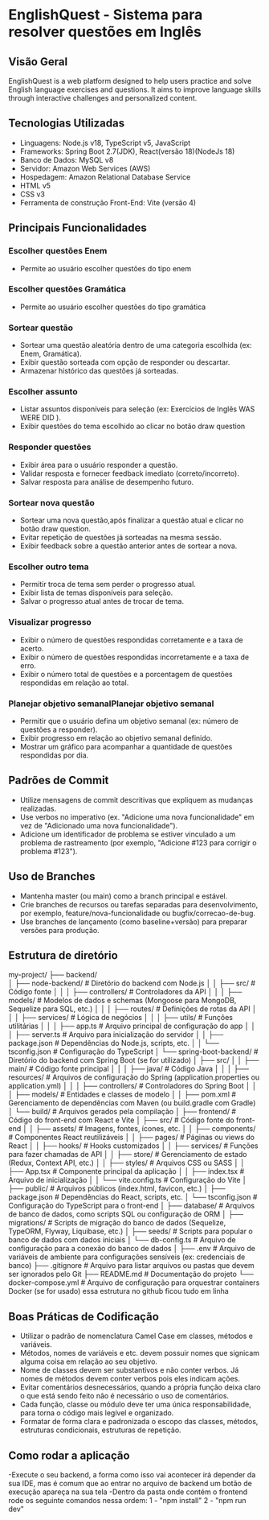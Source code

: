 # EnglishQuest - Sistema para resolver questões em Inglês

## Visão Geral

EnglishQuest is a web platform designed to help users practice and solve English language exercises and questions. It aims to improve language skills through interactive challenges and personalized content.

## Tecnologias Utilizadas

- Linguagens: Node.js v18, TypeScript v5, JavaScript 
- Frameworks: Spring Boot 2.7(JDK), React(versão 18)(NodeJs 18)
- Banco de Dados: MySQL v8
- Servidor: Amazon Web Services (AWS)
- Hospedagem: Amazon Relational Database Service
- HTML v5
- CSS v3
- Ferramenta de construção Front-End: Vite (versão 4)

## Principais Funcionalidades

### Escolher questões Enem

- Permite ao usuário escolher questões do tipo enem

### Escolher questões Gramática

- Permite ao usuário escolher questões do tipo gramática

### Sortear questão

- Sortear uma questão aleatória dentro de uma categoria escolhida (ex: Enem, Gramática).
- Exibir questão sorteada com opção de responder ou descartar.
- Armazenar histórico das questões já sorteadas.

### Escolher assunto

- Listar assuntos disponíveis para seleção (ex: Exercícios de Inglês WAS WERE DID ).
- Exibir questões do tema escolhido ao clicar no botão draw question

### Responder questões

- Exibir área para o usuário responder a questão.
- Validar resposta e fornecer feedback imediato (correto/incorreto).
- Salvar resposta para análise de desempenho futuro.

### Sortear nova questão

- Sortear uma nova questão,após finalizar a questão atual e clicar no botão draw question.
- Evitar repetição de questões já sorteadas na mesma sessão.
- Exibir feedback sobre a questão anterior antes de sortear a nova.

### Escolher outro tema

- Permitir troca de tema sem perder o progresso atual.
- Exibir lista de temas disponíveis para seleção.
- Salvar o progresso atual antes de trocar de tema.

### Visualizar progresso

- Exibir o número de questões respondidas corretamente e a taxa de acerto.
- Exibir o número de questões respondidas incorretamente e a taxa de erro.
- Exibir o número total de questões e a porcentagem de questões respondidas em relação ao total.

### Planejar objetivo semanalPlanejar objetivo semanal

- Permitir que o usuário defina um objetivo semanal (ex: número de questões a responder).
- Exibir progresso em relação ao objetivo semanal definido.
- Mostrar um gráfico para acompanhar a quantidade de questões respondidas por dia.

## Padrões de Commit

- Utilize mensagens de commit descritivas que expliquem as mudanças realizadas.
- Use verbos no imperativo (ex. "Adicione uma nova funcionalidade" em vez de "Adicionado uma nova funcionalidade").
- Adicione um identificador de problema se estiver vinculado a um problema de rastreamento (por exemplo, "Adicione #123 para corrigir o problema #123").

## Uso de Branches

- Mantenha master (ou main) como a branch principal e estável.
- Crie branches de recursos ou tarefas separadas para desenvolvimento, por exemplo, feature/nova-funcionalidade ou bugfix/correcao-de-bug.
- Use branches de lançamento (como baseline+versão) para preparar versões para produção.

## Estrutura de diretório

my-project/
├── backend/                  
│   ├── node-backend/         # Diretório do backend com Node.js
│   │   ├── src/              # Código fonte
│   │   │   ├── controllers/  # Controladores da API
│   │   │   ├── models/       # Modelos de dados e schemas (Mongoose para MongoDB, Sequelize para SQL, etc.)
│   │   │   ├── routes/       # Definições de rotas da API
│   │   │   ├── services/     # Lógica de negócios
│   │   │   ├── utils/        # Funções utilitárias
│   │   │   ├── app.ts        # Arquivo principal de configuração do app
│   │   │   ├── server.ts     # Arquivo para inicialização do servidor
│   │   ├── package.json      # Dependências do Node.js, scripts, etc.
│   │   └── tsconfig.json     # Configuração do TypeScript
│   └── spring-boot-backend/  # Diretório do backend com Spring Boot (se for utilizado)
│       ├── src/
│       │   ├── main/         # Código fonte principal
│       │   │   ├── java/     # Código Java
│       │   │   ├── resources/ # Arquivos de configuração do Spring (application.properties ou application.yml)
│       │   │   ├── controllers/ # Controladores do Spring Boot
│       │   │   ├── models/   # Entidades e classes de modelo
│       │   ├── pom.xml       # Gerenciamento de dependências com Maven (ou build.gradle com Gradle)
│       └── build/            # Arquivos gerados pela compilação
│
├── frontend/                 # Código do front-end com React e Vite
│   ├── src/                  # Código fonte do front-end
│   │   ├── assets/           # Imagens, fontes, ícones, etc.
│   │   ├── components/       # Componentes React reutilizáveis
│   │   ├── pages/            # Páginas ou views do React
│   │   ├── hooks/            # Hooks customizados
│   │   ├── services/         # Funções para fazer chamadas de API
│   │   ├── store/            # Gerenciamento de estado (Redux, Context API, etc.)
│   │   ├── styles/           # Arquivos CSS ou SASS
│   │   ├── App.tsx           # Componente principal da aplicação
│   │   ├── index.tsx         # Arquivo de inicialização
│   │   └── vite.config.ts    # Configuração do Vite
│   ├── public/               # Arquivos públicos (index.html, favicon, etc.)
│   ├── package.json          # Dependências do React, scripts, etc.
│   └── tsconfig.json         # Configuração do TypeScript para o front-end
│
├── database/                 # Arquivos de banco de dados, como scripts SQL ou configuração de ORM
│   ├── migrations/           # Scripts de migração do banco de dados (Sequelize, TypeORM, Flyway, Liquibase, etc.)
│   ├── seeds/                # Scripts para popular o banco de dados com dados iniciais
│   └── db-config.ts          # Arquivo de configuração para a conexão do banco de dados
│
├── .env                      # Arquivo de variáveis de ambiente para configurações sensíveis (ex: credenciais de banco)
├── .gitignore                # Arquivo para listar arquivos ou pastas que devem ser ignorados pelo Git
├── README.md                 # Documentação do projeto
└── docker-compose.yml        # Arquivo de configuração para orquestrar containers Docker (se for usado) essa estrutura no github ficou tudo em linha 

## Boas Práticas de Codificação

- Utilizar o padrão de nomenclatura Camel Case em classes, métodos e variáveis.
- Métodos, nomes de variáveis e etc. devem possuir nomes que signicam alguma coisa em relação ao seu objetivo.
- Nome de classes devem ser substantivos e não conter verbos. Já nomes de métodos devem conter verbos pois eles indicam ações.
- Evitar comentários desnecessários, quando a própria função deixa claro o que está sendo feito não é necessário o uso de comentários.
- Cada função, classe ou módulo deve ter uma única responsabilidade, para torna o código mais legível e organizado.
- Formatar de forma clara e padronizada o escopo das classes, métodos, estruturas condicionais, estruturas de repetição.
  
## Como rodar a aplicação

-Execute o seu backend, a forma como isso vai acontecer irá depender da sua IDE, mas é comum que ao entrar no arquivo de backend um botão de execução apareça na sua tela
-Dentro da pasta onde contém o frontend rode os seguinte comandos nessa ordem:
  1 - "npm install"
  2 - "npm run dev"


